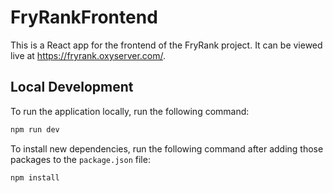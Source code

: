 # FryRankFrontend

This is a React app for the frontend of the FryRank project. It can be viewed live at https://fryrank.oxyserver.com/.

## Local Development
To run the application locally, run the following command:

```bash 
npm run dev
```

To install new dependencies, run the following command after adding those packages to the `package.json` file:

```bash
npm install
```